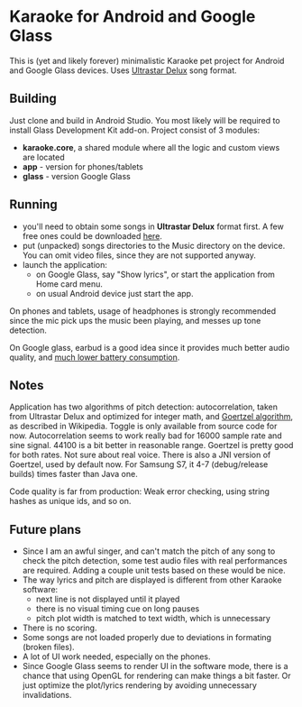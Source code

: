 
# Karaoke for Android and Google Glass

This is (yet and likely forever) minimalistic Karaoke pet project for Android and Google Glass devices. Uses <a href="http://ultrastardx.sourceforge.net/">Ultrastar Delux</a> song format.

## Building
Just clone and build in Android Studio. You most likely will be required to install Glass Development Kit add-on.
Project consist of 3 modules:
* **karaoke.core**, a shared module where all the logic and custom views are located
* **app** - version for phones/tablets
* **glass** - version Google Glass

## Running
* you'll need to obtain some songs in **Ultrastar Delux** format first. A few free ones could be downloaded <a href="https://sourceforge.net/projects/ultrastardx/files/Songs/">here</a>.
* put (unpacked) songs directories to the Music directory on the device. You can omit video files, since they are not supported anyway.
* launch the application:
  * on Google Glass, say "Show lyrics", or start the application from Home card menu.
  * on usual Android device just start the app.

On phones and tablets, usage of headphones is strongly recommended since the mic pick ups the music been playing, and messes up tone detection.

On Google glass, earbud is a good idea since it provides much better audio quality, and <a href="https://arxiv.org/abs/1404.1320">much lower battery consumption</a>.

## Notes

Application has two algorithms of pitch detection: autocorrelation, taken from Ultrastar Delux and optimized for integer math, and <a href="https://en.wikipedia.org/wiki/Goertzel_algorithm">Goertzel algorithm</a>, as described in Wikipedia. Toggle is only available from source code for now.
Autocorrelation seems to work really bad for 16000 sample rate and sine signal. 44100 is a bit better in reasonable range. Goertzel is pretty good for both rates. Not sure about real voice.
There is also a JNI version of Goertzel, used by default now. For Samsung S7, it 4-7 (debug/release builds) times faster than Java one.

Code quality is far from production: Weak error checking, using string hashes as unique ids, and so on.

## Future plans
* Since I am an awful singer, and can't match the pitch of any song to check the pitch detection, some test audio files with real performances are required. Adding a couple unit tests based on these would be nice.
* The way lyrics and pitch are displayed is different from other Karaoke software:
  * next line is not displayed until it played
  * there is no visual timing cue on long pauses
  * pitch plot width is matched to text width, which is unnecessary
* There is no scoring.
* Some songs are not loaded properly due to deviations in formating (broken files).
* A lot of UI work needed, especially on the phones.
* Since Google Glass seems to render UI in the software mode, there is a chance that using OpenGL for rendering can make things a bit faster. Or just optimize the plot/lyrics rendering by avoiding unnecessary invalidations.
